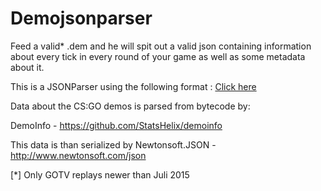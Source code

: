 # Demojsonparser

Feed a valid* .dem and he will spit out a valid json containing information about every tick in every round of your game as well as some metadata about it.

This is a JSONParser using the following format : [Click here](https://github.com/PMatthaei/demojsonparser-csgo/blob/master/JSONFORMAT.md)

Data about the CS:GO demos is parsed from bytecode by:

DemoInfo - https://github.com/StatsHelix/demoinfo

This data is than serialized by Newtonsoft.JSON - http://www.newtonsoft.com/json


[*] Only GOTV replays newer than Juli 2015
